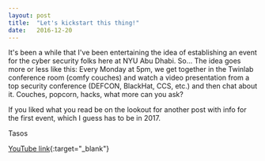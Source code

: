```yaml
---
layout: post
title:  "Let's kickstart this thing!"
date:   2016-12-20
---
```


It's been a while that I've been entertaining the idea of establishing an event for the cyber security folks here at NYU Abu Dhabi. So... The idea goes more or less like this: Every Monday at 5pm, we get together in the Twinlab conference room (comfy couches) and watch a video presentation from a top security conference (DEFCON, BlackHat, CCS,  etc.) and then chat about it. Couches, popcorn, hacks, what more can you ask?

If you liked what you read be on the lookout for another post with info for the first event, which I guess has to be in 2017.

Tasos

[YouTube link](https://www.youtube.com/watch?v=dQw4w9WgXcQ){:target="_blank"}
